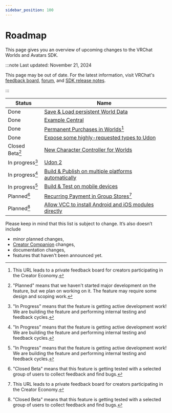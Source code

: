 ```yaml
---
sidebar_position: 100
---
```

# Roadmap

This page gives you an overview of upcoming changes to the VRChat Worlds and Avatars SDK.

:::note Last updated: November 21, 2024

This page may be out of date. For the latest information, visit VRChat's [feedback board](https://feedback.vrchat.com/),  [forum](https://ask.vrchat.com/c/official/31), and [SDK release notes](/releases/).

:::

| Status          | Name                                                                                                                                                         |
| --------------- | ------------------------------------------------------------------------------------------------------------------------------------------------------------ |
| Done            | [Save & Load persistent World Data](https://feedback.vrchat.com/udon/p/save-load-persistent-world-data)                                                      |
| Done            | [Example Central](https://feedback.vrchat.com/udon/p/example-central-for-worlds-sdk)                                                                         |
| Done            | [Permanent Purchases in Worlds](https://feedback.vrchat.com/creator-economy-sellers/p/one-time-purchases-in-worlds)[^4]                                      |
| Done            | [Expose some highly-requested types to Udon](https://feedback.vrchat.com/udon/p/expose-some-highly-requested-types-to-udon)                                  |
| Closed Beta[^1] | [New Character Controller for Worlds](https://feedback.vrchat.com/udon/p/new-character-controller-for-worlds)                                                |
| In progress[^2] | [Udon 2](https://feedback.vrchat.com/udon/p/udon-2)                                                                                                          |
| In progress[^2] | [Build & Publish on multiple platforms automatically](https://feedback.vrchat.com/sdk-bug-reports/p/build-publish-on-multiple-platforms-automatically)       |
| In progress[^2] | [Build & Test on mobile devices](https://feedback.vrchat.com/sdk-bug-reports/p/build-test-on-mobile-devices)                                                 |
| Planned[^3]     | [Recurring Payment in Group Stores](https://feedback.vrchat.com/creator-economy-sellers/p/recurring-payment-in-group-stores)[^4]                             |
| Planned[^3]     | [Allow VCC to install Android and iOS modules directly](https://feedback.vrchat.com/sdk-bug-reports/p/allow-vcc-to-install-android-and-ios-modules-directly) |

Please keep in mind that this list is subject to change. It’s also doesn’t include
- minor planned changes,
- [Creator Companion](https://vcc.docs.vrchat.com/) changes,
- documentation changes,
- features that haven't been announced yet.

[^1]: "Planned" means that we haven't started major development on the feature, but we plan on working on it. The feature may require some design and scoping work.

[^2]: "In Progress" means that the feature is getting active development work! We are building the feature and performing internal testing and feedback cycles.

[^3]: "Closed Beta" means that this feature is getting tested with a selected group of users to collect feedback and find bugs.

[^4]: This URL leads to a private feedback board for creators participating in the Creator Economy.

[^5]: Use the `persistence-beta` branch on Steam!
